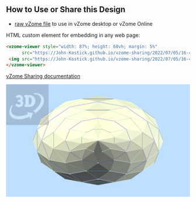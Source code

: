 
## How to Use or Share this Design

 - [raw vZome file](<https://raw.githubusercontent.com/John-Kostick/vzome-sharing/main/2022/07/05/16-44-18-12-gon-field-affine-2vZome/12-gon-field-affine-2vZome.vZome>) to use in vZome desktop or vZome Online
 
 HTML custom element for embedding in any web page:
 ```html
<vzome-viewer style="width: 87%; height: 60vh; margin: 5%"
       src="https://John-Kostick.github.io/vzome-sharing/2022/07/05/16-44-18-12-gon-field-affine-2vZome/12-gon-field-affine-2vZome.vZome" >
  <img src="https://John-Kostick.github.io/vzome-sharing/2022/07/05/16-44-18-12-gon-field-affine-2vZome/12-gon-field-affine-2vZome.png" />
</vzome-viewer>
 ```

[vZome Sharing documentation](https://vzome.github.io/vzome/sharing.html#how-it-works)

![Image](<12-gon-field-affine-2vZome.png>)

